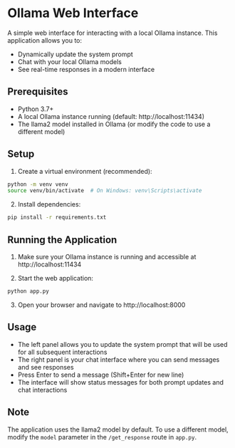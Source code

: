 # Ollama Web Interface

A simple web interface for interacting with a local Ollama instance. This application allows you to:
- Dynamically update the system prompt
- Chat with your local Ollama models
- See real-time responses in a modern interface

## Prerequisites

- Python 3.7+
- A local Ollama instance running (default: http://localhost:11434)
- The llama2 model installed in Ollama (or modify the code to use a different model)

## Setup

1. Create a virtual environment (recommended):
```bash
python -m venv venv
source venv/bin/activate  # On Windows: venv\Scripts\activate
```

2. Install dependencies:
```bash
pip install -r requirements.txt
```

## Running the Application

1. Make sure your Ollama instance is running and accessible at http://localhost:11434

2. Start the web application:
```bash
python app.py
```

3. Open your browser and navigate to http://localhost:8000

## Usage

- The left panel allows you to update the system prompt that will be used for all subsequent interactions
- The right panel is your chat interface where you can send messages and see responses
- Press Enter to send a message (Shift+Enter for new line)
- The interface will show status messages for both prompt updates and chat interactions

## Note

The application uses the llama2 model by default. To use a different model, modify the `model` parameter in the `/get_response` route in `app.py`. 